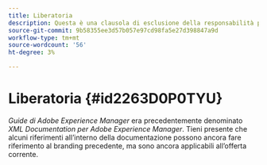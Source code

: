 ```yaml
---
title: Liberatoria
description: Questa è una clausola di esclusione della responsabilità per risolvere il cambiamento del nome del prodotto da XML Documentation per Adobe Experience Manager a AEM Guide
source-git-commit: 9b58355ee3d57b057e97cd98fa5e27d398847a9d
workflow-type: tm+mt
source-wordcount: '56'
ht-degree: 3%

---
```


# Liberatoria {#id2263D0P0TYU}

*Guide di Adobe Experience Manager* era precedentemente denominato *XML Documentation per Adobe Experience Manager*. Tieni presente che alcuni riferimenti all’interno della documentazione possono ancora fare riferimento al branding precedente, ma sono ancora applicabili all’offerta corrente.

